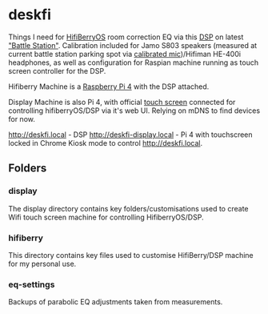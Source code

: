 # deskfi
Things I need for [HifiBerryOS](https://github.com/hifiberry/hifiberry-os) room correction EQ via this [DSP](https://www.hifiberry.com/docs/data-sheets/datasheet-dac-dsp/) on latest ["Battle Station"](https://www.reddit.com/r/battlestations/). Calibration included for Jamo S803 speakers (measured at current battle station parking spot via [calibrated mic](https://www.minidsp.com/images/documents/Product%20Brief%20-%20Umik.pdf))/Hifiman HE-400i headphones, as well as configuration for Raspian machine running as touch screen controller for the DSP.
 
Hifiberry Machine is a [Raspberry Pi 4](https://static.raspberrypi.org/files/product-briefs/200521+Raspberry+Pi+4+Product+Brief.pdf) with the DSP attached.
 
Display Machine is also Pi 4, with official [touch screen](https://www.raspberrypi.org/documentation/hardware/display/) connected for controlling hifiberryOS/DSP via it's web UI. Relying on mDNS to find devices for now.

http://deskfi.local - DSP
http://deskfi-display.local - Pi 4 with touchscreen locked in Chrome Kiosk mode to control http://deskfi.local.
 

## Folders

### display
The display directory contains key folders/customisations used to create Wifi touch screen machine for controlling HifiberryOS/DSP.

### hifiberry
This directory contains key files used to customise HifiBerry/DSP machine for my personal use.

### eq-settings
Backups of parabolic EQ adjustments taken from measurements.
